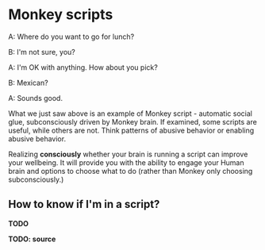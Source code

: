 # Monkey scripts

A: Where do you want to go for lunch?

B: I'm not sure, you?

A: I'm OK with anything. How about you pick?

B: Mexican?

A: Sounds good.

What we just saw above is an example of Monkey script - automatic social glue, subconsciously driven by Monkey brain. If examined, some scripts are useful, while others are not. Think patterns of abusive behavior or enabling abusive behavior.

Realizing **consciously** whether your brain is running a script can improve your wellbeing. It will provide you with the ability to engage your Human brain and options to choose what to do (rather than Monkey only choosing subconsciously.)

## How to know if I'm in a script?

**TODO**

**TODO: source**
